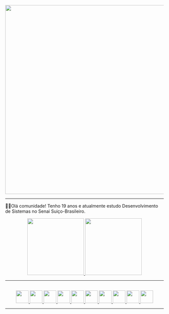 <p align="center" >
<img width="600" src="https://64.media.tumblr.com/169403ed6a04943863fc1feeed422867/a52a1b427e764136-dc/s1280x1920/0928526395b962848c5b3286fa56b9abb75399f8.gif" />
</p>

---

<p>👩‍💻Olá comunidade! Tenho 19 anos e atualmente estudo Desenvolvimento de Sistemas no Senai Suiço-Brasileiro.</p>

<div align="center">
<a href="https://github.com/LaizaBarbosa">
<img loading="lazy" height="180em" src="https://github-readme-stats.vercel.app/api/top-langs/?username=LaizaBarbosa&layout=compact&langs_count=7&theme=synthwave"/>
<img loading="lazy" height="180em" src="https://github-readme-stats.vercel.app/api?username=LaizaBarbosa&show_icons=true&theme=synthwave&include_all_commits=true&count_private=true&rank_icon=github"/>
</div>

---

<br>
<div align="center">
<img width=40 src="https://cdn.jsdelivr.net/gh/devicons/devicon/icons/java/java-original.svg" />
<img width=40 src="https://cdn.jsdelivr.net/gh/devicons/devicon/icons/react/react-original.svg" />
<img width=40 src="https://cdn.jsdelivr.net/gh/devicons/devicon/icons/nodejs/nodejs-original.svg" /> 
<img width=40 src="https://cdn.jsdelivr.net/gh/devicons/devicon/icons/mysql/mysql-original.svg" />
<img width=40 src="https://cdn.jsdelivr.net/gh/devicons/devicon/icons/python/python-original.svg" />
<img width=40 src="https://cdn.jsdelivr.net/gh/devicons/devicon/icons/javascript/javascript-original.svg" />
<img width=40 src="https://cdn.jsdelivr.net/gh/devicons/devicon/icons/html5/html5-original.svg" />
<img width=40 src="https://cdn.jsdelivr.net/gh/devicons/devicon/icons/css3/css3-original.svg" />
<img width=40 src="https://cdn.jsdelivr.net/gh/devicons/devicon@latest/icons/mongodb/mongodb-original.svg" />
<img width=40 src="https://cdn.jsdelivr.net/gh/devicons/devicon@latest/icons/tailwindcss/tailwindcss-original.svg" />
</div>

---

